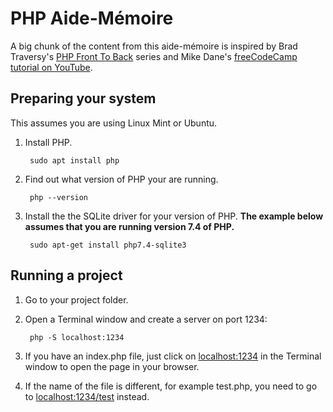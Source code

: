 # PHP Aide-Mémoire

A big chunk of the content from this aide-mémoire is inspired by Brad Traversy's [PHP Front To Back](https://www.youtube.com/playlist?list=PLillGF-Rfqbap2IB6ZS4BBBcYPagAjpjn) series and Mike Dane's [freeCodeCamp tutorial on YouTube](https://www.youtube.com/watch?v=OK_JCtrrv-c).

## Preparing your system

This assumes you are using Linux Mint or Ubuntu.

1. Install PHP.

        sudo apt install php

1. Find out what version of PHP your are running.

        php --version

1. Install the the SQLite driver for your version of PHP. **The example below assumes that you are running version 7.4 of PHP.**

        sudo apt-get install php7.4-sqlite3

## Running a project

1. Go to your project folder.
1. Open a Terminal window and create a server on port 1234:

        php -S localhost:1234

1. If you have an index.php file, just click on [localhost:1234](http://localhost:1234) in the Terminal window to open the page in your browser.
1. If the name of the file is different, for example test.php, you need to go to [localhost:1234/test](http://localhost:1234/test) instead.
